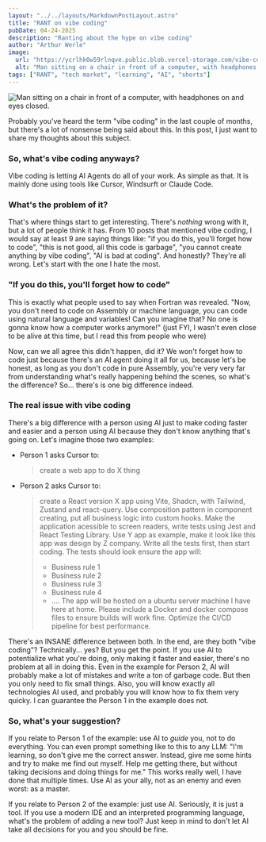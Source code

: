 ```yaml
---
layout: "../../layouts/MarkdownPostLayout.astro"
title: "RANT on vibe coding"
pubDate: 04-24-2025
description: "Ranting about the hype on vibe coding"
author: "Arthur Werle"
image:
  url: "https://ycrlhk0w59rlnqve.public.blob.vercel-storage.com/vibe-coding-zbfV3VcJt9PDJfEgDTzQyKERfZ0qhT.jpg"
  alt: "Man sitting on a chair in front of a computer, with headphones on and eyes closed."
tags: ["RANT", "tech market", "learning", "AI", "shorts"]
---
```


![Man sitting on a chair in front of a computer, with headphones on and eyes closed.](https://ycrlhk0w59rlnqve.public.blob.vercel-storage.com/vibe-coding-zbfV3VcJt9PDJfEgDTzQyKERfZ0qhT.jpg "Man sitting on a chair in front of a computer, with headphones on and with eyes closed.")

Probably you've heard the term "vibe coding" in the last couple of months, but there's a lot of nonsense being said about this. In this post, I just want to share my thoughts about this subject.

### So, what's vibe coding anyways?

Vibe coding is letting AI Agents do all of your work. As simple as that. It is mainly done using tools like Cursor, Windsurft or Claude Code.

### What's the problem of it?

That's where things start to get interesting. There's _nothing_ wrong with it, but a lot of people think it has. From 10 posts that mentioned vibe coding, I would say at least 9 are saying things like: "if you do this, you'll forget how to code", "this is not good, all this code is garbage", "you cannot create anything by vibe coding", "AI is bad at coding". And honestly? They're all wrong. Let's start with the one I hate the most.

### "If you do this, you'll forget how to code"

This is exactly what people used to say when Fortran was revealed. "Now, you don't need to code on Assembly or machine language, you can code using natural language and variables! Can you imagine that? No one is gonna know how a computer works anymore!" (just FYI, I wasn't even close to be alive at this time, but I read this from people who were)

Now, can we all agree this didn't happen, did it? We won't forget how to code just because there's an AI agent doing it all for us, because let's be honest, as long as you don't code in pure Assembly, you're very very far from understanding what's really happening behind the scenes, so what's the difference? So... there's is one big difference indeed.

### The real issue with vibe coding

There's a big difference with a person using AI just to make coding faster and easier and a person using AI because they don't know anything that's going on. Let's imagine those two examples:

- Person 1 asks Cursor to:

  > create a web app to do X thing

- Person 2 asks Cursor to:
  > create a React version X app using Vite, Shadcn, with Tailwind, Zustand and react-query. Use composition pattern in component creating, put all business logic into custom hooks. Make the application acessible to screen readers, write tests using Jest and React Testing Library. Use Y app as example, make it look like this app was design by Z company. Write all the tests first, then start coding. The tests should look ensure the app will:
  >
  > - Business rule 1
  > - Business rule 2
  > - Business rule 3
  > - Business rule 4
  > - ....
  >   The app will be hosted on a ubuntu server machine I have here at home. Please include a Docker and docker compose files to ensure builds will work fine. Optimize the CI/CD pipeline for best performance.

There's an INSANE difference between both. In the end, are they both "vibe coding"? Technically... yes?
But you get the point. If you use AI to potentialize what you're doing, only making it faster and easier, there's no problem at all in doing this. Even in the example for Person 2, AI will probably make a lot of mistakes and write a ton of garbage code. But then you only need to fix small things. Also, you will know exactly all technologies AI used, and probably you will know how to fix them very quicky. I can guarantee the Person 1 in the example does not.

### So, what's your suggestion?

If you relate to Person 1 of the example: use AI to _guide_ you, not to do everything. You can even prompt something like to this to any LLM: "I'm learning, so don't give me the correct answer. Instead, give me some hints and try to make me find out myself. Help me getting there, but without taking decisions and doing things for me." This works really well, I have done that multiple times. Use AI as your ally, not as an enemy and even worst: as a master.

If you relate to Person 2 of the example: just use AI. Seriously, it is just a tool. If you use a modern IDE and an interpreted programming language, what's the problem of adding a new tool? Just keep in mind to don't let AI take all decisions for you and you should be fine.
